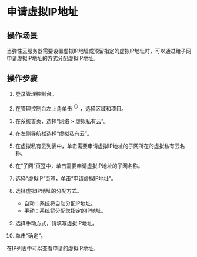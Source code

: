 # 申请虚拟IP地址<a name="zh-cn_topic_0063770284"></a>

## 操作场景<a name="se6c62cd61b874228a8bde0cc58d45fae"></a>

当弹性云服务器需要设置虚拟IP地址或预留指定的虚拟IP地址时，可以通过给子网申请虚拟IP地址的方式分配虚拟IP地址。

## 操作步骤<a name="section56200370103127"></a>

1.  登录管理控制台。
2.  在管理控制台左上角单击![](figures/icon-region.png)，选择区域和项目。
3.  在系统首页，选择“网络 \> 虚拟私有云”。
4.  在左侧导航栏选择“虚拟私有云”。
5.  在虚拟私有云列表中，单击需要申请虚拟IP地址的子网所在的虚拟私有云名称。
6.  在“子网”页签中，单击需要申请虚拟IP地址的子网名称。
7.  选择“虚拟IP”页签，单击“申请虚拟IP地址”。
8.  选择虚拟IP地址的分配方式。
    -   自动：系统将自动分配IP地址。
    -   手动：系统将分配您指定的IP地址。

9.  选择手动方式，请填写虚拟IP地址。
10. 单击“确定”。

在IP列表中可以查看申请的虚拟IP地址。

